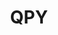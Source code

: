 ---
inv_num: 2021-002
add_credit:
url: 2021-002
title: QPY
year: '2021'
display_year: '2021'
medium: 'Score for DYI home printer on Post-it, or freehand rendering. '
dims: Variable
pitch:
ps:
live_url:
youtube:
related_code:
subheading:
download:
commission:
layout: things-i-made
---